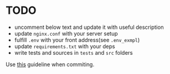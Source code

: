 # TODO
 - uncomment below text and update it with useful description
 - update `nginx.conf` with your server setup
 - fulfill `.env` with your front address(see `.env_exmpl`)
 - update `requirements.txt` with your deps
 - write tests and sources in `tests` and `src` folders

Use [this](https://www.conventionalcommits.org/en/v1.0.0/#summary) guideline when commiting.

<!--
# Backend assignment [![Build Status](http://34.123.0.188:8080/job/Api%20Grechka/badge/icon)](http://34.123.0.188:8080/job/Api%20Grechka/)

This is our solution to the test assignment of `int20h` hackathon. The task description is [here](https://mcusercontent.com/a90be75a5d6a2bb92a394e975/files/58c87f07-4fd7-4ec9-9119-456d8558f0b3/web_task.pdf) 

* [api server](https://api-grechka.ml/)
* [api docs(swagger)](https://api-grechka.ml/docs)
* [api docs(redoc)](https://api-grechka.ml/redoc)

# Example

```
# Requeslt URL
https://api-grechka.ml/buckwheat?wmin=2&wmax=60&allres=true

# Result json
[
  {
    "rozetka": [
      {
        "title": "Гречневая крупа в мешках 50кг ТМ \"Хатинка\"",
        "weight": 50,
        "price_per_kg": 40.4,
        "photo_url": "https://i8.rozetka.ua/goods/21254626/271080001_images_21254626536.jpg",
        "page_url": "https://rozetka.com.ua/ua/271080001/p271080001/"
      },
      {
        "title": "Упаковка крупи гречаної ядриця Терра першого сорту 800 г х 5 шт. (4820015737045)",
        "weight": 4,
        "price_per_kg": 72.75,
        "photo_url": "https://i8.rozetka.ua/goods/14351951/terra_4820015737045_images_14351951423.jpg",
        "page_url": "https://rozetka.com.ua/ua/terra_4820015737045/p128496331/"
      },
      {
        "title": "Упаковка крупи гречаної зеленої ядриця Терра першого сорту 800 г х 5 шт. (4820015737052)",
        "weight": 4,
        "price_per_kg": 83.75,
        "photo_url": "https://i8.rozetka.ua/goods/14352153/terra_4820015737052_images_14352153170.jpg",
        "page_url": "https://rozetka.com.ua/ua/terra_4820015737052/p128510905/"
      },
      {
        "title": "Упаковка крупи гречаної ядриця Терра першого сорту швидкого приготування у варильному пакеті 400 г х 5 шт. (4820015737281)",
        "weight": 2,
        "price_per_kg": 114.5,
        "photo_url": "https://i2.rozetka.ua/goods/14352296/terra_4820015737281_images_14352296089.jpg",
        "page_url": "https://rozetka.com.ua/ua/terra_4820015737281/p128516463/"
      }
    ]
  },
  {
    "fozzyshop": []
  },
  {
    "novus": []
  },
  {
    "auchan": []
  }
]
```

# HOWTO run

```
# insert your frontend addresses into .env_exmpl file
# and rename it to '.env' file
cp .env_exmpl .env

# build and run the server
./scripts/build.sh 

# runs tests(you don't need to have '.env' to run tests)
# (works only if previous step was done at least once)
# (e.g. the container was build)
./scripts/test.sh
```

# HOWTO query

It's very simple API consisting of one endpoint `/buckwheat`. 
There are three optional parameters:

```
# minimal acceptable weight of the buckwheat in kg
wmin: float = 0.0 

# maxmal  acceptable weight of the buckwheat in kg
wmax: float = inf

# should we display ALL RESults sorted by smallest price/kg?
# if default, returns only one cheapest option from each shop
# in according weight ranges
allres: float = False 
```

## Built With

- [FastAPI](https://fastapi.tiangolo.com/) - high performance, easy to learn, fast to code, ready for production framework
- [Nginx](https://www.nginx.com/) - high performance load balancer, webserver, reverse proxy
- [Docker](https://www.docker.com/) - Open platform for developing, shipping, and running applications

## Authors

-   **Vladyslav Stepaniuk** - [VladosK0k0s](https://github.com/VladosK0k0s)
-   **Anna Kryva** - [anna-kryva](https://github.com/anna-kryva)
-   **Nikolay Fedurko** - [B1Z0N](https://github.com/B1Z0N)
-   **Anton Osetrov** - [osetr](https://github.com/osetr)

## License

This project is licensed under the MIT License - see the [LICENSE.md](LICENSE.md) file for details

## Acknowledgments

Кожному українцю по гречці!

-->
